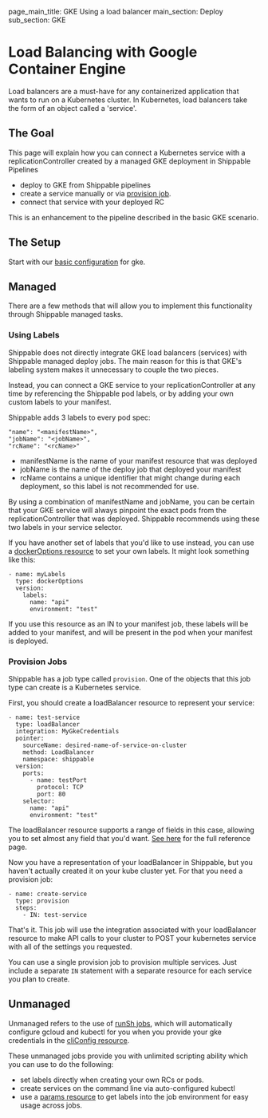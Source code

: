 page_main_title: GKE Using a load balancer
main_section: Deploy
sub_section: GKE

# Load Balancing with Google Container Engine
Load balancers are a must-have for any containerized application that wants to run on a Kubernetes cluster.  In Kubernetes, load balancers take the form of an object called a 'service'.

## The Goal
This page will explain how you can connect a Kubernetes service with a replicationController created by a managed GKE deployment in Shippable Pipelines

- deploy to GKE from Shippable pipelines
- create a service manually or via [provision job](../platform/workflow/job/provision).
- connect that service with your deployed RC

This is an enhancement to the pipeline described in the basic GKE scenario.

## The Setup
Start with our [basic configuration](./gke) for gke.

## Managed
There are a few methods that will allow you to implement this functionality through Shippable managed tasks.

### Using Labels

Shippable does not directly integrate GKE load balancers (services) with Shippable managed deploy jobs.  The main reason for this is that GKE's labeling system makes it unnecessary to couple the two pieces.

Instead, you can connect a GKE service to your replicationController at any time by referencing the Shippable pod labels, or by adding your own custom labels to your manifest.

Shippable adds 3 labels to every pod spec:
```
"name": "<manifestName>",
"jobName": "<jobName>",
"rcName": "<rcName>"
```

- manifestName is the name of your manifest resource that was deployed
- jobName is the name of the deploy job that deployed your manifest
- rcName contains a unique identifier that might change during each deployment, so this label is not recommended for use.

By using a combination of manifestName and jobName, you can be certain that your GKE service will always pinpoint the exact pods from the replicationController that was deployed.  Shippable recommends using these two labels in your service selector.

If you have another set of labels that you'd like to use instead, you can use a [dockerOptions resource](../platform/workflow/resource/dockeroptions) to set your own labels.  It might look something like this:

```
- name: myLabels
  type: dockerOptions
  version:
    labels:
      name: "api"
      environment: "test"
```
If you use this resource as an IN to your manifest job, these labels will be added to your manifest, and will be present in the pod when your manifest is deployed.

### Provision Jobs

Shippable has a job type called `provision`.  One of the objects that this job type can create is a Kubernetes service.

First, you should create a loadBalancer resource to represent your service:
```
- name: test-service
  type: loadBalancer
  integration: MyGkeCredentials
  pointer:
    sourceName: desired-name-of-service-on-cluster
    method: LoadBalancer
    namespace: shippable
  version:
    ports:
      - name: testPort
        protocol: TCP
        port: 80
    selector:
      name: "api"
      environment: "test"

```

The loadBalancer resource supports a range of fields in this case, allowing you to set almost any field that you'd want.  [See here](../platform/workflow/resource/loadbalancer) for the full reference page.

Now you have a representation of your loadBalancer in Shippable, but you haven't actually created it on your kube cluster yet.  For that you need a provision job:

```
- name: create-service
  type: provision
  steps:
    - IN: test-service
```
That's it.  This job will use the integration associated with your loadBalancer resource to make API calls to your cluster to POST your kubernetes service with all of the settings you requested.

You can use a single provision job to provision multiple services. Just include a separate `IN` statement with a separate resource for each service you plan to create.



## Unmanaged
Unmanaged refers to the use of [runSh jobs](../platform/workflow/job/runsh), which will automatically configure gcloud and kubectl for you when you provide your gke credentials in the [cliConfig resource](../platform/workflow/resource/cliconfig).

These unmanaged jobs provide you with unlimited scripting ability which you can use to do the following:

- set labels directly when creating your own RCs or pods.
- create services on the command line via auto-configured kubectl
- use a [params resource](../platform/workflow/resource/params) to get labels into the job environment for easy usage across jobs.
